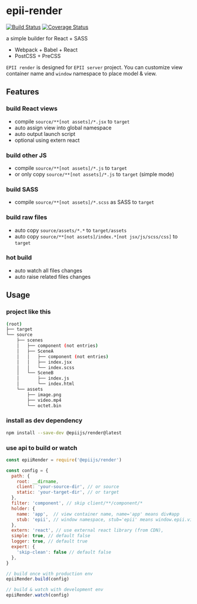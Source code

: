 # epii-render

[![Build Status](https://travis-ci.org/epiijs/epii-render.svg?branch=master)](https://travis-ci.org/epiijs/epii-render)
[![Coverage Status](https://coveralls.io/repos/github/epiijs/epii-render/badge.svg?branch=master)](https://coveralls.io/github/epiijs/epii-render?branch=master)

a simple builder for React + SASS  

- Webpack + Babel + React
- PostCSS + PreCSS

`EPII render` is designed for `EPII server` project.
You can customize view container name and `window` namespace to place model & view.

## Features

### build React views
- compile `source/**[not assets]/*.jsx` to `target`
- auto assign view into global namespace 
- auto output launch script
- optional using extern react

### build other JS
- compile `source/**[not assets]/*.js` to `target`
- or only copy `source/**[not assets]/*.js` to `target` (simple mode)

### build SASS
- compile `source/**[not assets]/*.scss` as SASS to `target`

### build raw files
- auto copy `source/assets/*.*` to `target/assets`
- auto copy `source/**[not assets]/index.*[not jsx/js/scss/css]` to `target`

### hot build
- auto watch all files changes
- auto raise related files changes

## Usage

### project like this

```sh
(root)
├── target
└── source
    ├── scenes
    │   ├── component (not entries)
    │   ├── SceneA
    │   │   ├── component (not entries)
    │   │   ├── index.jsx
    │   │   └── index.scss
    │   └── SceneB
    │       ├── index.js
    │       └── index.html
    └── assets
        ├── image.png
        ├── video.mp4
        └── octet.bin
```

### install as dev dependency
```sh
npm install --save-dev @epiijs/render@latest
```

### use api to build or watch
```js
const epiiRender = require('@epiijs/render')

const config = {
  path: {
    root: __dirname,
    client: 'your-source-dir', // or source
    static: 'your-target-dir', // or target
  },
  filter: 'component', // skip client/**/component/*
  holder: {
    name: 'app',  // view container name, name='app' means div#app
    stub: 'epii', // window namespace, stub='epii' means window.epii.view = React view
  },
  extern: 'react', // use external react library (from CDN),
  simple: true, // default false
  logger: true, // default true
  expert: {
    'skip-clean': false // default false
  },
}

// build once with production env
epiiRender.build(config)

// build & watch with development env
epiiRender.watch(config)
```
